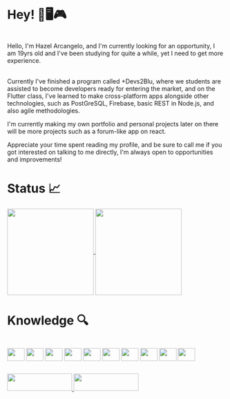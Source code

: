 # Hey! 👋🖥️🎮

<br>
Hello, I'm Hazel Arcangelo, and I'm currently looking for an opportunity, I am 19yrs old and I've been studying for quite a while, yet I need to get more experience. <br><br>

Currently I've finished a program called +Devs2Blu, where we students are assisted to become developers ready for entering the market, and on the Flutter class, I've learned to make cross-platform apps alongside other technologies, such as PostGreSQL, Firebase, basic REST in Node.js, and also agile methodologies.<br>

I'm currently making my own portfolio and personal projects later on there will be more projects such as a forum-like app on react.<br>

Appreciate your time spent reading my profile, and be sure to call me if you got interested on talking to me directly, I'm always open to opportunities and improvements!


# Status 📈

  <a href="https://github.com/Hazel-A-I"> 
  <img height="200em" align="center"  src="https://github-readme-stats.vercel.app/api?username=hazel-a-i&theme=highcontrast&show_icons=true"/>
  <img  height="200em" align="center" height:100vh src="https://github-readme-stats-sigma-five.vercel.app/api/top-langs/?username=vinicius-andriolli-arndt&theme=highcontrast&line_height=40&hide=css"/> 
</a>

   
# Knowledge 🔍
<br>

<div>
  <img align="center"  height="30" width="40" src="https://cdn.jsdelivr.net/gh/devicons/devicon/icons/html5/html5-original.svg" >
  <img align="center" height="30" width="40" src="https://cdn.jsdelivr.net/gh/devicons/devicon/icons/css3/css3-original-wordmark.svg" />
  <img align="center"  height="30" width="40" src="https://cdn.jsdelivr.net/gh/devicons/devicon/icons/javascript/javascript-original.svg" />
  <img align="center" height="30" width="40" src="https://cdn.jsdelivr.net/gh/devicons/devicon/icons/git/git-original.svg" />
  <img align="center" height="30" width="40" src="https://cdn.jsdelivr.net/gh/devicons/devicon/icons/github/github-original.svg" />
  <img align="center"  height="30" width="40" src="https://cdn.jsdelivr.net/gh/devicons/devicon/icons/postgresql/postgresql-plain.svg" />
  <img align="center"  height="30" width="40" src="https://cdn.jsdelivr.net/gh/devicons/devicon/icons/dart/dart-original.svg" />
  <img align="center" height="30" width="40" src="https://cdn.jsdelivr.net/gh/devicons/devicon/icons/flutter/flutter-original.svg" />
  <img align="center"  height="30" width="40" src="https://cdn.jsdelivr.net/gh/devicons/devicon/icons/nodejs/nodejs-original.svg" />
  <img align="center"  height="30" width="40" src="https://cdn.jsdelivr.net/gh/devicons/devicon/icons/firebase/firebase-plain-wordmark.svg" />
<div/>






</p>

 ##
<div> 
 <p>
   
   <a href="https://www.linkedin.com/in/hazel-arcangelo/">
     <img height="40" width="150" src="https://img.shields.io/badge/-LinkedIn-%230077B5?style=for-the-badge&logo=linkedin&logoColor=white" target="_blank">
   </a>
 
<a href="mailto:hazelinacio@gmail.com">
  <img height="40" width="150"  src="https://img.shields.io/badge/Gmail-D14836?style=for-the-badge&logo=gmail&logoColor=white" target="_blank">
</a>




 </p>
  </div>
